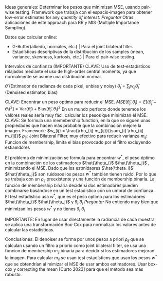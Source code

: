 Ideas generales:
Determinar los pesos que minimizan MSE, usando pair-wise testing.
Framework que trabaja con el espacio-imagen para obtener low-error estimates for any *quantity of interest*. *Preguntar*
Otras aplicaciones de este approach para RR y MIS (Multiple Importance Sampling).


Datos que calcular online:
- G-Buffer(albedo, normales, etc.) | Para el joint bilateral filter.
- Estadísticas descriptivas de la distribución de los samples (mean, variance, skewness, kurtosis, etc.) | Para el pair-wise testing.

Intervalos de confianza (IMPORTANTE)
CLAVE: Uso de test-estadísticos relajados mediante el uso de high-order central moments, ya que normalmente se asume una distribución normal.
 
$\hat{\theta}$ (Estimador de radianza de cada píxel, unbias y noisy)
$\tilde{\theta}_j = \sum_{i} w_{ij} \hat{\theta}_i$ (Denoised estimator, bias)

CLAVE: Encontrar un peso optimo para reducir el MSE.
$MSE(\tilde{\theta}_j, \theta_j) = E\left[(\tilde{\theta}_j - \theta_j)^2\right] = \text{Var}(\tilde{\theta}_j) + \text{Bias}(\tilde{\theta}_j, \theta_j)^2$
En un mundo perfecto donde tenemos los valores reales sería muy fácil calcular los pesos que minimizan el MSE.
CLAVE: Se formula una memebership function, en la que se siguen unas propiedades que hacen más probable que la combinación mejore la imagen.
Framework: $w_{ij} = \frac{\rho_{ij} m_{ij}}{\sum_{i} \rho_{ij} m_{ij}}$
$\rho_{ij}$: Joint Bilateral Filter, muy efectivo para reducir varianza
$m_{ij}$: Funcion de membership, límita el bias provocado por el filtro excluyendo estiamdores

El problema de minimización se formula para encontrar $w^*$, el peso óptimo en la combinación de los estimadores 
$\hat{\theta_i}$ $\hat{\theta_j}$  , minimizando el MSE.
Dado que los estmidaores $\hat{\theta_i}$ $\hat{\theta_j}$ son ruidosos los pesos $w^*$ también tienen ruido.
Por lo que se trabaja con un $\rho_{ij}$ preexistente y una función de membership binaría. 
La función de membership binaria decide si dos estimadores pueden combinarse basándose en un test estadístico con un umbral de confianza.
El test estádistico usa $w^*$, que es el peso optimo para los estimadores $\hat{\theta_i}$ $\hat{\theta_j}$ y $\theta_i$ $\theta_i$
*Preguntar* No entiendo muy bien que minimizan los pesos $w^*$ y no tienes $\theta_i$ $\theta_i$

IMPORTANTE: En lugar de usar directamente la radiancia de cada muestra, se aplica una transformación Box-Cox para normalizar los valores antes de calcular las estadísticas.

Conclusiones:
El denoiser se forma por unos pesos a priori $\rho_{ij}$ que se calculan usando un filtro a priorio como 
joint bilateral filter, se usa una funcion de membership $m_{ij}$ binaria para decidir si los estimadores mejoran la imagen.
Para calcular $m_{ij}$ se usan test estadísticos que usan los pesos $w^*$ que se obtendrían al mimizar el MSE de usar ambos estimadores.
Usar box-cox y correcting  the mean [Curto 2023] para que el método sea más robusto.





